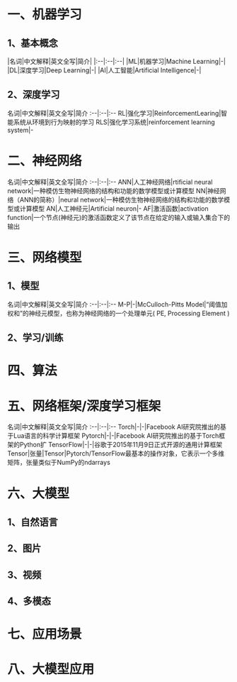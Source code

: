 # 一、机器学习

## 1、基本概念

|名词|中文解释|英文全写|简介|
|:--|:--|:--|
|ML|机器学习|Machine Learning|-|
|DL|深度学习|Deep Learning|-|
|AI|人工智能|Artificial Intelligence|-|

## 2、深度学习

名词|中文解释|英文全写|简介
:--|:--|:--
RL|强化学习|ReinforcementLearing|智能系统从环境到行为映射的学习
RLS|强化学习系统|reinforcement learning system|-




# 二、神经网络
名词|中文解释|英文全写|简介
:--|:--|:--
ANN|人工神经网络|rtificial neural network|一种模仿生物神经网络的结构和功能的数学模型或计算模型
NN|神经网络（ANN的简称）|neural network|一种模仿生物神经网络的结构和功能的数学模型或计算模型
AN|人工神经元|Artificial neuron|-
AF|激活函数|activation function|一个节点(神经元)的激活函数定义了该节点在给定的输入或输入集合下的输出


# 三、网络模型

## 1、模型
名词|中文解释|英文全写|简介
:--|:--|:--
M-P|-|McCulloch-Pitts Model|“阈值加权和”的神经元模型，也称为神经网络的一个处理单元( PE, Processing Element )

## 2、学习/训练



# 四、算法
# 五、网络框架/深度学习框架
名词|中文解释|英文全写|简介
:--|:--|:--
Torch|-|-|Facebook AI研究院推出的基于Lua语言的科学计算框架
Pytorch|-|-|Facebook AI研究院推出的基于Torch框架的Python扩
TensorFlow|-|-|谷歌于2015年11月9日正式开源的通用计算框架
Tensor|张量|Tensor|Pytorch/TensorFlow最基本的操作对象，它表示一个多维矩阵，张量类似于NumPy的ndarrays

# 六、大模型
## 1、自然语言
## 2、图片
## 3、视频
## 4、多模态

# 七、应用场景

# 八、大模型应用


